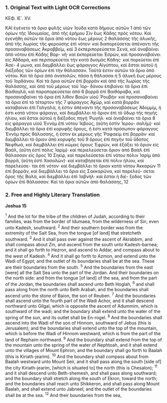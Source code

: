 ### 1. Original Text with Light OCR Corrections

ΚΕΦ. ΙΕ΄. XV.

ΚΑΙ ἐγένετο τὰ ὅρια φυλῆς υἱῶν Ἰούδα κατὰ δῆμους αὐτῶν 1
ἀπὸ τῶν ὁρίων τῆς Ἰδουμαίας, ἀπὸ τῆς ἐρήμου Σὶν ἕως Κάδης
πρὸς νότου. Καὶ ἐγενήθη αὐτῶν τὰ ὅρια ἀπὸ νότου ἕως μέρους 2
θαλάσσης τῆς ἁλυκῆς, ἀπὸ τῆς λωρίας τῆς φερούσης ἐπὶ νότον·
καὶ διαπορεύσεται ἀπέναντι τῆς προσαναβάσεως Ἀκραββεὶμ, καὶ 3
ἐκπεριπορεύσεται Σενά, καὶ ἀναβαίνει ἀπὸ νότου ἐπὶ Κάδης Βαρ-
νῆ· καὶ ἐκπορεύεται Ἑσρὼν, καὶ προσαναβαίνει εἰς Ἀδδαρὰ, καὶ
περιπορεύεται τὴν κατὰ δυσμὰς Κάδης· καὶ πορεύεται ἐπὶ Ἀσε- 4
μωνα, καὶ διεμβάλλει ἕως φάραγγος Αἰγύπτου, καὶ ἔσται αὐτοῦ
ἡ διέξοδος τῶν ὁρίων ἐπὶ τὴν θάλασσαν. Ταῦτά ἐστιν αὐτῶν τὰ
ὅρια ἀπὸ νότου. Καὶ τὰ ὅρια ἀπὸ ἀνατολῶν, πᾶσα ἡ θάλασσα ἡ 5
ἁλυκὴ ἕως μέρους τοῦ Ἰορδάνου. Καὶ τὰ ὅρια αὐτῶν ἐπὶ βορρᾶν
καὶ ἀπὸ τῆς λωρίας τῆς θαλάσσης, καὶ ἀπὸ τοῦ μέρους τοῦ Ἰορ-
δάνου ἐπιβαίνει τὰ ὅρια ἐπὶ Βαιθαγλὰ,
καὶ παραπορεύσεται ἀπὸ 6
βορρᾶ ἐπὶ Βαιθάραβα, καὶ προσαναβαίνει τὰ ὅρια ἐπὶ λίθον Βαιῶν
υἱοῦ Ῥουβήν· καὶ προσαναβαίνει τὰ ὅρια ἐπὶ τὸ τέταρτον τῆς 7
φάραγγος Ἀχὼρ, καὶ κατὰ βορρᾶν καταβαίνει ἐπὶ Γαλγαλὰ, ἡ
ἐστιν ἀπέναντι τῆς προσαναβάσεως Ἀδομμίμ, ἡ ἐστι κατὰ νότον
φάραγγι, καὶ διεμβάλλει τὸ ὅριον ἐπὶ τὸ ὕδωρ τῆς πηγῆς ἡλίου,
καὶ ἔσται αὐτοῦ ἡ διέξοδος πηγὴ Ῥωγήλ· καὶ ἀναβαίνει τὰ ὅρια 8
εἰς φάραγγα υἱοῦ Ἑννὸμ ἐπὶ νότου Ἰεβοὺς, (αὕτη ἐστὶν Ἱερου-
σαλήμ)· καὶ διεμβάλλει τὰ ὅρια ἐπὶ κορυφῆς ὄρους, ἡ ἐστι κατὰ
πρόσωπον φάραγγος Ἑννὸμ πρὸς θάλασσης, ἡ ἐστιν ἐκ μέρους γῆς
Ῥαφαεὶμ ἐπὶ βορρᾶν· καὶ διεμβάλλει τὸ ὅριον ἀπὸ κορυφῆς τοῦ 9
ὄρους ἐπὶ πηγὴν τοῦ ὕδατος Νεφθωὰ, καὶ διεμβάλλει ἐπὶ κώμας
ὄρους Ἑφρὼν, καὶ ἐξάξει τὸ ὅριον εἰς Βαὰλ, (αὕτη ἐστὶ πόλις
Ἰαρὶμ)· καὶ περιελεύσεται ὅριον ἀπὸ Βαὰλ ἐπὶ θάλασσαν εἰς ὄρος 10
Σηεὶρ, καὶ παρελεύσεται ἐπὶ νότου πόλιν Ἰαρὶμ ἀπὸ βορρᾶ, (αὕτη
ἐστὶ Χασαλὼν)· καὶ καταβήσεται ἐπὶ πόλιν ἡλίου, καὶ παρελεύσε-
ται ἐπὶ νότον· καὶ διεμβάλλει τὸ ὅριον κατὰ νότου Ἀκκαρὼν 11
ἐπὶ βορρᾶν, καὶ διεμβάλλει τὰ ὅρια εἰς Σακκαρῶνα, καὶ παρελεύ-
σεται ὄρος τῆς Βαλὰ, καὶ διεμβάλλει ἐπὶ Ἰαβνήλ· καὶ ἔσται ἡ διέ-
ξοδος τῶν ὁρίων ἐπὶ θάλασσαν. Καὶ τὰ ὅρια αὐτῶν ἀπὸ θαλάσσης, 12

### 2. Free and Highly Literary Translation

**Joshua 15**

<sup>1</sup> And the lot for the tribe of the children of Judah, according to their families, was from the border of Idumaea, from the wilderness of Sin, even unto Kadesh, southward.
<sup>2</sup> And their southern border was from the extremity of the Salt Sea, from the tongue [of land] that stretcheth southward.
<sup>3</sup> And it shall pass over against the ascent of Akrabbim, and shall compass about Zin, and ascend from the south unto Kadesh-barnea; and it shall go forth to Hezron, and ascend to Addar, and compass about to the west of Kadesh.
<sup>4</sup> And it shall go forth to Azmon, and extend unto the Wadi of Egypt; and the outlet of its boundaries shall be at the sea. These are their boundaries from the south.
<sup>5</sup> And the boundaries from the east [were] all the Salt Sea unto the part of the Jordan. And their boundaries on the north side: and from the tongue [of land] of the sea, and from the part of the Jordan, the boundaries shall ascend unto Beth Hoglah,
<sup>6</sup> and shall pass along from the north unto Beth Arabah, and the boundaries shall ascend unto the stone of Baion, the son of Reuben.
<sup>7</sup> And the boundaries shall ascend unto the fourth part of the Wadi Achor, and it shall descend northward unto Gilgal, which is opposite the ascent of Adummim, which is southward of the wadi; and the boundary shall extend unto the water of the spring of the sun, and its outlet shall be En-rogel.
<sup>8</sup> And the boundaries shall ascend into the Wadi of the son of Hinnom, southward of Jebus (this is Jerusalem); and the boundaries shall extend unto the top of the mountain, which is before the Wadi of Hinnom westward, which is from the part of the land of Rephaim northward.
<sup>9</sup> And the boundary shall extend from the top of the mountain unto the spring of the water of Nephtoah, and it shall extend unto the villages of Mount Ephron; and the boundary shall go forth to Baalah (this is Kiriath-jearim).
<sup>10</sup> And the boundary shall compass about from Baalah westward unto Mount Seir, and it shall pass along the south [side of] the city Kiriath-jearim, [which is situated to] the north (this is Chesalon);
<sup>11</sup> and it shall descend unto Beth-shemesh, and shall pass along southward; and the boundary shall stretch along the south of Ekron, toward the north; and the boundaries shall reach unto Shikkeron, and shall pass along Mount Baalah, and shall extend unto Jabneel; and the outlet of the boundaries shall be at the sea.
<sup>12</sup> And their boundaries from the sea,
